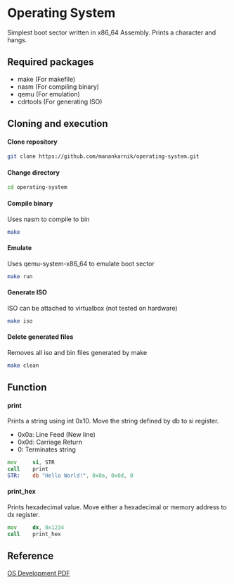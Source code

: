 # Operating System
Simplest boot sector written in x86\_64 Assembly. Prints a character and hangs.

## Required packages
- make (For makefile)
- nasm (For compiling binary)
- qemu (For emulation)
- cdrtools (For generating ISO)

## Cloning and execution
#### Clone repository
```sh
git clone https://github.com/manankarnik/operating-system.git
```

#### Change directory
```sh
cd operating-system
```

#### Compile binary
Uses nasm to compile to bin
```sh
make
```

#### Emulate
Uses qemu-system-x86\_64 to emulate boot sector
```sh
make run
```

#### Generate ISO
ISO can be attached to virtualbox (not tested on hardware)
```sh
make iso
```

#### Delete generated files
Removes all iso and bin files generated by make
```sh
make clean
```

## Function
#### print
Prints a string using int 0x10. Move the string defined by db to si register.
- 0x0a:	Line Feed (New line)
- 0x0d:	Carriage Return
- 0:	Terminates string
```asm
mov     si, STR
call    print
STR:	db "Hello World!", 0x0a, 0x0d, 0
```

#### print\_hex
Prints hexadecimal value. Move either a hexadecimal or memory address to dx register.
```asm
mov     dx, 0x1234
call    print_hex
```

## Reference
[OS Development PDF](https://www.cs.bham.ac.uk/~exr/lectures/opsys/10_11/lectures/os-dev.pdf)
